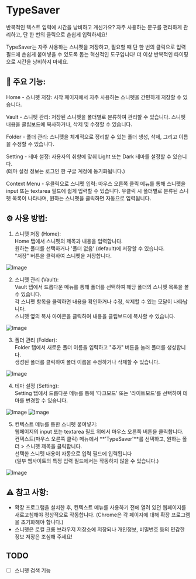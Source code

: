 # TypeSaver

반복적인 텍스트 입력에 시간을 낭비하고 계신가요? 자주 사용하는 문구를 편리하게 관리하고, 단 한 번의 클릭으로 손쉽게 입력하세요!  

TypeSaver는 자주 사용하는 스니펫을 저장하고, 필요할 때 단 한 번의 클릭으로 입력 필드에 손쉽게 붙여넣을 수 있도록 돕는 혁신적인 도구입니다! 더 이상 반복적인 타이핑으로 시간을 낭비하지 마세요.  

## 🚀 주요 기능:  

Home - 스니펫 저장: 시작 페이지에서 자주 사용하는 스니펫을 간편하게 저장할 수 있습니다.  

Vault - 스니펫 관리: 저장된 스니펫을 폴더별로 분류하여 관리할 수 있습니다. 스니펫 내용을 클립보드에 복사하거나, 삭제 및 수정할 수 있습니다.  

Folder - 폴더 관리: 스니펫을 체계적으로 정리할 수 있는 폴더 생성, 삭제, 그리고 이름을 수정할 수 있습니다.  

Setting - 테마 설정: 사용자의 취향에 맞춰 Light 또는 Dark 테마를 설정할 수 있습니다.  
(테마 설정 정보는 로그인 한 구글 계정에 동기화됩니다.)  

Context Menu - 우클릭으로 스니펫 입력: 마우스 오른쪽 클릭 메뉴를 통해 스니펫을 input 또는 textarea 필드에 쉽게 입력할 수 있습니다. 우클릭 시 폴더별로 분류된 스니펫 목록이 나타나며, 원하는 스니펫을 클릭하면 자동으로 입력됩니다.  

## ⚙️ 사용 방법:  

1. 스니펫 저장 (Home):  
Home 탭에서 스니펫의 제목과 내용을 입력합니다.  
원하는 폴더를 선택하거나 '폴더 없음' (default)에 저장할 수 있습니다.  
"저장" 버튼을 클릭하여 스니펫을 저장합니다.  

![Image](https://github.com/user-attachments/assets/8d659464-25ad-4386-8c72-f33c3ba4746f)

2. 스니펫 관리 (Vault):  
Vault 탭에서 드롭다운 메뉴를 통해 폴더를 선택하여 해당 폴더의 스니펫 목록을 볼 수 있습니다.  
각 스니펫 항목을 클릭하면 내용을 확인하거나 수정, 삭제할 수 있는 모달이 나타납니다.  
스니펫 옆의 복사 아이콘을 클릭하여 내용을 클립보드에 복사할 수 있습니다.  

![Image](https://github.com/user-attachments/assets/e44bbcf7-1bac-408b-aed5-7c4a882ed6ba)

3. 폴더 관리 (Folder):  
Folder 탭에서 새로운 폴더 이름을 입력하고 "추가" 버튼을 눌러 폴더를 생성합니다.  
생성된 폴더를 클릭하여 폴더 이름을 수정하거나 삭제할 수 있습니다.  

![Image](https://github.com/user-attachments/assets/bb3a19ed-380e-4f4e-859c-418ef5ea5be1)

4. 테마 설정 (Setting):  
Setting 탭에서 드롭다운 메뉴를 통해 '다크모드' 또는 '라이트모드'를 선택하여 테마를 변경할 수 있습니다.  

![Image](https://github.com/user-attachments/assets/53d5bee8-7be0-41bb-ab6c-317537032c39)
![Image](https://github.com/user-attachments/assets/be97f8a9-71fe-4abe-975d-293acfcc5e66)

5. 컨텍스트 메뉴를 통한 스니펫 붙여넣기:  
웹페이지의 input 또는 textarea 필드 위에서 마우스 오른쪽 버튼을 클릭합니다.  
컨텍스트(마우스 오른쪽 클릭) 메뉴에서 **'TypeSaver'**를 선택하고, 원하는 폴더 > 스니펫 제목을 클릭합니다.  
선택한 스니펫 내용이 자동으로 입력 필드에 입력됩니다  
(일부 웹사이트의 특정 입력 필드에서는 작동하지 않을 수 있습니다.)  

![Image](https://github.com/user-attachments/assets/751bd0b4-7fc3-4c85-a96d-56dc136220fd)

## ⚠️ 참고 사항:  
- 확장 프로그램을 설치한 후, 컨텍스트 메뉴를 사용하기 전에 열려 있던 웹페이지를 새로고침해야 정상적으로 작동합니다. (Chrome은 각 페이지에 대해 확장 프로그램을 초기화해야 합니다.)   
- 스니펫은 로컬 크롬 브라우저 저장소에 저장되나 개인정보, 비밀번호 등의 민감한 정보 저장은 조심해 주세요!  

## TODO  

- [ ] 스니펫 검색 기능  
